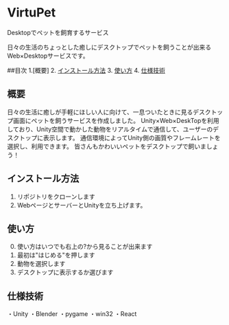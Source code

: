 # VirtuPet
Desktopでペットを飼育するサービス

日々の生活のちょっとした癒しにデスクトップでペットを飼うことが出来るWeb×Desktopサービスです。

##目次
1.[概要]
2. [インストール方法](#インストール方法)
3. [使い方](#使い方)
4. [仕様技術](#貢献)

## 概要
日々の生活に癒しが手軽にほしい人に向けて、一息ついたときに見るデスクトップ画面にペットを飼うサービスを作成しました。
Unity×Web×DeskTopを利用しており、Unity空間で動かした動物をリアルタイムで通信して、ユーザーのデスクトップに表示します。
通信環境によってUnity側の画質やフレームレートを選択し、利用できます。
皆さんもかわいいペットをデスクトップで飼いましょう！

## インストール方法
1. リポジトリをクローンします
2. WebページとサーバーとUnityを立ち上げます。

## 使い方
0. 使い方はいつでも右上の?から見ることが出来ます
1. 最初は"はじめる"を押します
2. 動物を選択します
3. デスクトップに表示するか選びます

## 仕様技術
・Unity
・Blender
・pygame
・win32
・React

